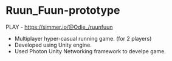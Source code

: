 # Ruun_Fuun-prototype

PLAY - https://simmer.io/@Odie_/ruunfuun

* Multiplayer hyper-casual running game. (for 2 players)
* Developed using Unity engine.
* Used Photon Unity Networking framework to develpe game.
